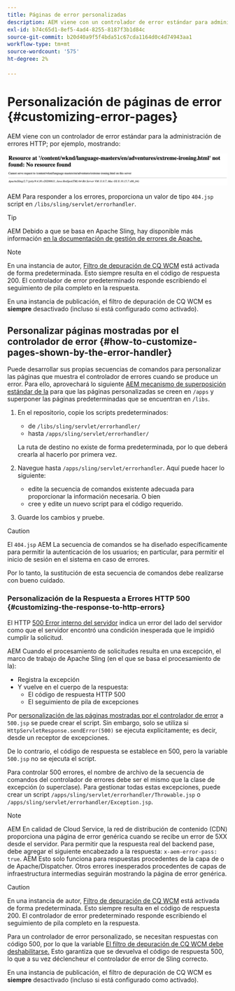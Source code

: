 ```yaml
---
title: Páginas de error personalizadas
description: AEM viene con un controlador de error estándar para administrar errores HTTP, que se puede personalizar.
exl-id: b74c65d1-8ef5-4ad4-8255-8187f3b1d84c
source-git-commit: b20d40a9f5f4bda51c67cda1164d0c4d74943aa1
workflow-type: tm+mt
source-wordcount: '575'
ht-degree: 2%

---
```


# Personalización de páginas de error {#customizing-error-pages}

AEM viene con un controlador de error estándar para la administración de errores HTTP; por ejemplo, mostrando:

![Mensaje de error estándar](assets/error-message-standard.png)

AEM Para responder a los errores, proporciona un valor de tipo `404.jsp` script en `/libs/sling/servlet/errorhandler`.

>[!TIP]
>
>AEM Debido a que se basa en Apache Sling, hay disponible más información [en la documentación de gestión de errores de Apache.](https://sling.apache.org/documentation/the-sling-engine/errorhandling.html)

>[!NOTE]
>
>En una instancia de autor, [Filtro de depuración de CQ WCM](/help/implementing/deploying/configuring-osgi.md) está activada de forma predeterminada. Esto siempre resulta en el código de respuesta 200. El controlador de error predeterminado responde escribiendo el seguimiento de pila completo en la respuesta.
>
>En una instancia de publicación, el filtro de depuración de CQ WCM es **siempre** desactivado (incluso si está configurado como activado).

## Personalizar páginas mostradas por el controlador de error {#how-to-customize-pages-shown-by-the-error-handler}

Puede desarrollar sus propias secuencias de comandos para personalizar las páginas que muestra el controlador de errores cuando se produce un error. Para ello, aprovechará lo siguiente [AEM mecanismo de superposición estándar de la](/help/implementing/developing/introduction/overlays.md) para que las páginas personalizadas se creen en `/apps` y superponer las páginas predeterminadas que se encuentran en `/libs`.

1. En el repositorio, copie los scripts predeterminados:

   * de `/libs/sling/servlet/errorhandler/`
   * hasta `/apps/sling/servlet/errorhandler/`

   La ruta de destino no existe de forma predeterminada, por lo que deberá crearla al hacerlo por primera vez.

1. Navegue hasta `/apps/sling/servlet/errorhandler`. Aquí puede hacer lo siguiente:

   * edite la secuencia de comandos existente adecuada para proporcionar la información necesaria. O bien
   * cree y edite un nuevo script para el código requerido.

1. Guarde los cambios y pruebe.

>[!CAUTION]
>
>El `404.jsp` AEM La secuencia de comandos se ha diseñado específicamente para permitir la autenticación de los usuarios; en particular, para permitir el inicio de sesión en el sistema en caso de errores.
>
>Por lo tanto, la sustitución de esta secuencia de comandos debe realizarse con bueno cuidado.

### Personalización de la Respuesta a Errores HTTP 500 {#customizing-the-response-to-http-errors}

El HTTP [500 Error interno del servidor](https://www.w3.org/Protocols/rfc2616/rfc2616-sec10.html) indica un error del lado del servidor como que el servidor encontró una condición inesperada que le impidió cumplir la solicitud.

AEM Cuando el procesamiento de solicitudes resulta en una excepción, el marco de trabajo de Apache Sling (en el que se basa el procesamiento de la):

* Registra la excepción
* Y vuelve en el cuerpo de la respuesta:
   * El código de respuesta HTTP 500
   * El seguimiento de pila de excepciones

Por [personalización de las páginas mostradas por el controlador de error](#how-to-customize-pages-shown-by-the-error-handler) a `500.jsp` se puede crear el script. Sin embargo, solo se utiliza si `HttpServletResponse.sendError(500)` se ejecuta explícitamente; es decir, desde un receptor de excepciones.

De lo contrario, el código de respuesta se establece en 500, pero la variable `500.jsp` no se ejecuta el script.

Para controlar 500 errores, el nombre de archivo de la secuencia de comandos del controlador de errores debe ser el mismo que la clase de excepción (o superclase). Para gestionar todas estas excepciones, puede crear un script `/apps/sling/servlet/errorhandler/Throwable.jsp` o `/apps/sling/servlet/errorhandler/Exception.jsp`.

>[!NOTE]
>
>AEM En calidad de Cloud Service, la red de distribución de contenido (CDN) proporciona una página de error genérica cuando se recibe un error de 5XX desde el servidor. Para permitir que la respuesta real del backend pase, debe agregar el siguiente encabezado a la respuesta: `x-aem-error-pass: true`.
>AEM Esto solo funciona para respuestas procedentes de la capa de o de Apache/Dispatcher. Otros errores inesperados procedentes de capas de infraestructura intermedias seguirán mostrando la página de error genérica.

>[!CAUTION]
>
>En una instancia de autor, [Filtro de depuración de CQ WCM](/help/implementing/deploying/configuring-osgi.md) está activada de forma predeterminada. Esto siempre resulta en el código de respuesta 200. El controlador de error predeterminado responde escribiendo el seguimiento de pila completo en la respuesta.
>
>Para un controlador de error personalizado, se necesitan respuestas con código 500, por lo que la variable [El filtro de depuración de CQ WCM debe deshabilitarse.](/help/implementing/deploying/configuring-osgi.md) Esto garantiza que se devuelva el código de respuesta 500, lo que a su vez déclencheur el controlador de error de Sling correcto.
>
>En una instancia de publicación, el filtro de depuración de CQ WCM es **siempre** desactivado (incluso si está configurado como activado).
